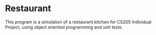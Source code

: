 # Restaurant
This program is a simulation of a restaurant kitchen for CS205 Individual Project, using object oriented programming
and unit tests.